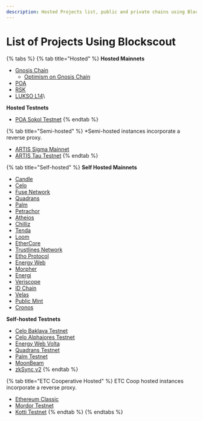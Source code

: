 ```yaml
---
description: Hosted Projects list, public and private chains using BlockScout
---
```


# List of Projects Using Blockscout

{% tabs %}
{% tab title="Hosted" %}
**Hosted Mainnets**

* [Gnosis Chain](https://blockscout.com/xdai/mainnet/)
  * [Optimism on Gnosis Chain](https://blockscout.com/xdai/optimism)
* [POA](https://blockscout.com/poa/core)
* [RSK](https://blockscout.com/rsk/mainnet)
* [LUKSO L14](https://blockscout.com/lukso/l14)\


**Hosted Testnets**

* [POA Sokol Testnet](https://blockscout.com/poa/sokol)
{% endtab %}

{% tab title="Semi-hosted" %}
\*Semi-hosted instances incorporate a reverse proxy.

* [ARTIS Sigma Mainnet](https://blockscout.com/artis/sigma1)
* [ARTIS Tau Testnet](https://blockscout.com/artis/tau1)
{% endtab %}

{% tab title="Self-hosted" %}
**Self Hosted Mainnets**

* [Candle](https://candleexplorer.com)
* [Celo](https://explorer.celo.org)
* [Fuse Network](https://explorer.fuse.io)
* [Quadrans](https://explorer.quadrans.io/)
* [Palm](https://explorer.palm.io)
* [Petrachor](https://explorer.petrachor.com/)
* [Atheios](https://explorer.atheios.org/)
* [Chilliz](https://explorer.chiliz.com/)
* [Tenda](https://tenda.network)
* [Loom](https://basechain-blockexplorer.dappchains.com/)
* [EtherCore](https://explorer.ethercore.io/)
* [Trustlines Network](https://explore.tlbc.trustlines.foundation/)
* [Etho Protocol](https://explorer.ethoprotocol.com/)
* [Energy Web](https://explorer.energyweb.org/)
* [Morpher](https://scan.morpher.com/)
* [Energi](https://explorer.energi.network/)
* [Veriscope](https://bx.veriscope.network/)
* [ID Chain](https://explorer.idchain.one/)
* [Velas](https://explorer.velas.com/)
* [Public Mint](https://explorer.publicmint.io/)
* [Cronos](https://cronos-explorer.crypto.org/)



**Self-hosted Testnets**

* [Celo Baklava Testnet](https://baklava-blockscout.celo-testnet.org/)&#x20;
* [Celo Alphajores Testnet](https://alfajores-blockscout.celo-testnet.org/)
* [Energy Web Volta](https://volta-explorer.energyweb.org/)
* [Quadrans Testnet](https://explorer.testnet.quadrans.io/)
* [Palm Testnet](https://explorer.palm-uat.xyz)
* [MoonBeam](https://blockscout.moonriver.moonbeam.network/)
* [zkSync v2](https://zksync2-testnet.zkscan.io/)
{% endtab %}

{% tab title="ETC Cooperative Hosted" %}
ETC Coop hosted instances incorporate a reverse proxy.

* [Ethereum Classic](https://blockscout.com/etc/mainnet)
* [Mordor Testnet](https://blockscout.com/etc/mordor)
* [Kotti Testnet](https://blockscout.com/etc/kotti)
{% endtab %}
{% endtabs %}
